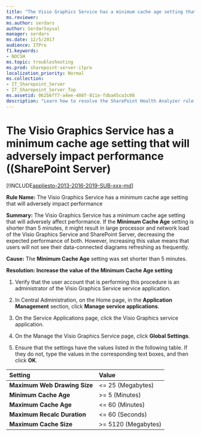 ```yaml
---
title: "The Visio Graphics Service has a minimum cache age setting that will adversely impact performance ((SharePoint Server)"
ms.reviewer: 
ms.author: serdars
author: SerdarSoysal
manager: serdars
ms.date: 12/5/2017
audience: ITPro
f1.keywords:
- NOCSH
ms.topic: troubleshooting
ms.prod: sharepoint-server-itpro
localization_priority: Normal
ms.collection:
- IT_Sharepoint_Server
- IT_Sharepoint_Server_Top
ms.assetid: 062b6ff7-a4ee-408f-811e-fdba45ca3c08
description: "Learn how to resolve the SharePoint Health Analyzer rule: The Visio Graphics Service has a minimum cache age setting that will adversely impact performance, for SharePoint Server."
---
```


# The Visio Graphics Service has a minimum cache age setting that will adversely impact performance ((SharePoint Server)

[!INCLUDE[appliesto-2013-2016-2019-SUB-xxx-md](../includes/appliesto-2013-2016-2019-SUB-xxx-md.md)] 
  
 **Rule Name:** The Visio Graphics Service has a minimum cache age setting that will adversely impact performance 
  
 **Summary:** The Visio Graphics Service has a minimum cache age setting that will adversely affect performance. If the **Minimum Cache Age** setting is shorter than 5 minutes, it might result in large processor and network load of the Visio Graphics Service and SharePoint Server, decreasing the expected performance of both. However, increasing this value means that users will not see their data-connected diagrams refreshing as frequently. 
  
 **Cause:** The **Minimum Cache Age** setting was set shorter than 5 minutes. 
  
 **Resolution: Increase the value of the Minimum Cache Age setting**
  
1. Verify that the user account that is performing this procedure is an administrator of the Visio Graphics Service service application.
    
2. In Central Administration, on the Home page, in the **Application Management** section, click **Manage service applications**.
    
3. On the Service Applications page, click the Visio Graphics service application.
    
4. On the Manage the Visio Graphics Service page, click **Global Settings**.
    
5. Ensure that the settings have the values listed in the following table. If they do not, type the values in the corresponding text boxes, and then click **OK**.
    
|**Setting**|**Value**|
|:-----|:-----|
|**Maximum Web Drawing Size** <br/> |\<= 25 (Megabytes)  <br/> |
|**Minimum Cache Age** <br/> |\>= 5 (Minutes)  <br/> |
|**Maximum Cache Age** <br/> |\<= 60 (Minutes)  <br/> |
|**Maximum Recalc Duration** <br/> |\<= 60 (Seconds)  <br/> |
|**Maximum Cache Size** <br/> |\>= 5120 (Megabytes)  <br/> |
   
    

